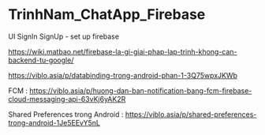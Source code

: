 # TrinhNam_ChatApp_Firebase
UI SignIn SignUp - set up firebase 

https://wiki.matbao.net/firebase-la-gi-giai-phap-lap-trinh-khong-can-backend-tu-google/

https://viblo.asia/p/databinding-trong-android-phan-1-3Q75wpxJKWb

FCM : https://viblo.asia/p/huong-dan-ban-notification-bang-fcm-firebase-cloud-messaging-api-63vKj6yAK2R

Shared Preferences trong Android : https://viblo.asia/p/shared-preferences-trong-android-1Je5EEvY5nL
